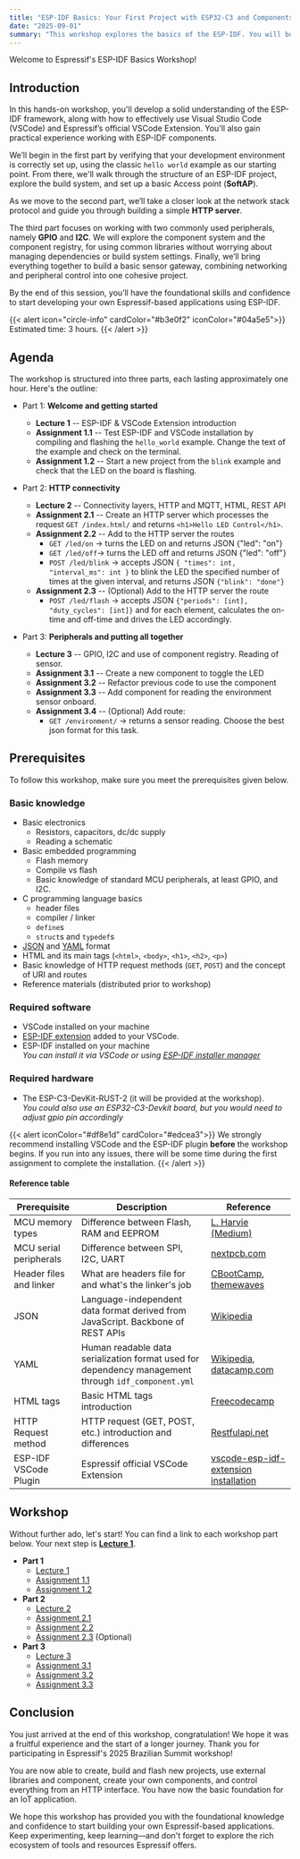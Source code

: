 ```yaml
---
title: "ESP-IDF Basics: Your First Project with ESP32-C3 and Components"
date: "2025-09-01"
summary: "This workshop explores the basics of the ESP-IDF. You will build and flash basic programs, create your own components and build a REST API HTTP server."
---
```


Welcome to Espressif's ESP-IDF Basics Workshop!

## Introduction

In this hands-on workshop, you'll develop a solid understanding of the ESP-IDF framework, along with how to effectively use Visual Studio Code (VSCode) and Espressif’s official VSCode Extension. You'll also gain practical experience working with ESP-IDF components.

We’ll begin in the first part by verifying that your development environment is correctly set up, using the classic `hello world` example as our starting point. From there, we'll walk through the structure of an ESP-IDF project, explore the build system, and set up a basic Access point (__SoftAP__).

As we move to the second part, we’ll take a closer look at the network stack protocol and guide you through building a simple __HTTP server__.

The third part focuses on working with two commonly used peripherals, namely __GPIO__ and __I2C__. We will explore the component system and the component registry, for using common libraries without worrying about managing dependencies or build system settings.
Finally, we’ll bring everything together to build a basic sensor gateway, combining networking and peripheral control into one cohesive project.

By the end of this session, you’ll have the foundational skills and confidence to start developing your own Espressif-based applications using ESP-IDF.


{{< alert icon="circle-info" cardColor="#b3e0f2" iconColor="#04a5e5">}}
Estimated time: 3 hours.
{{< /alert >}}


## Agenda

The workshop is structured into three parts, each lasting approximately one hour. Here's the outline:

- Part 1: __Welcome and getting started__
  - __Lecture 1__ -- ESP-IDF & VSCode Extension introduction
  - __Assignment 1.1__ -- Test ESP-IDF and VSCode installation by compiling and flashing the `hello_world` example. Change the text of the example and check on the terminal.
  - __Assignment 1.2__ -- Start a new project from the `blink` example and check that the LED on the board is flashing.

- Part 2: __HTTP connectivity__
  - __Lecture 2__ -- Connectivity layers, HTTP and MQTT, HTML, REST API
  - __Assignment 2.1__ -- Create an HTTP server which processes the request `GET /index.html/` and returns `<h1>Hello LED Control</h1>`.
  - __Assignment 2.2__ -- Add to the HTTP server the routes
       - `GET /led/on` &rarr; turns the LED on and returns JSON {"led": "on"}
       - `GET /led/off`&rarr; turns the LED off and returns JSON {"led": "off"}
       - `POST /led/blink` &rarr; accepts JSON `{ "times": int, "interval_ms": int }` to blink the LED the specified number of times at the given interval, and returns JSON `{"blink": "done"}`
  - __Assignment 2.3__ -- (Optional) Add to the HTTP server the route
       - `POST /led/flash` &rarr; accepts JSON `{"periods": [int], "duty_cycles": [int]}` and for each element, calculates the on-time and off-time and drives the LED accordingly.

- Part 3: __Peripherals and putting all together__
   - __Lecture 3__ -- GPIO, I2C and use of component registry. Reading of sensor.
   - __Assignment 3.1__ -- Create a new component to toggle the LED
   - __Assignment 3.2__ -- Refactor previous code to use the component
   - __Assignment 3.3__ -- Add component for reading the environment sensor onboard.
   - __Assignment 3.4__ -- (Optional) Add route:
        - `GET /environment/` &rarr;  returns a sensor reading. Choose the best json format for this task.


## Prerequisites

To follow this workshop, make sure you meet the prerequisites given below.

### Basic knowledge

* Basic electronics
   * Resistors, capacitors, dc/dc supply
   * Reading a schematic
* Basic embedded programming
   * Flash memory
   * Compile vs flash
   * Basic knowledge of standard MCU peripherals, at least GPIO, and I2C.
* C programming language basics
   * header files
   * compiler / linker
   * `define`s
   * `struct`s and `typedef`s
* [JSON](https://en.wikipedia.org/wiki/JSON) and [YAML](https://en.wikipedia.org/wiki/YAML) format
* HTML and its main tags (`<html>`, `<body>`, `<h1>`, `<h2>`, `<p>`)
* Basic knowledge of HTTP request methods (`GET`, `POST`) and the concept of URI and routes
* Reference materials (distributed prior to workshop)

### Required software

* VSCode installed on your machine
* [ESP-IDF extension](https://docs.espressif.com/projects/vscode-esp-idf-extension/en/latest/installation.html) added to your VSCode.
* ESP-IDF installed on your machine<br>
   _You can install it via VSCode or using [ESP-IDF installer manager](https://docs.espressif.com/projects/idf-im-cli/en/latest/index.html)_

### Required hardware

* The ESP-C3-DevKit-RUST-2 (it will be provided at the workshop). <br>
   _You could also use an ESP32-C3-Devkit board, but you would need to adjust gpio pin accordingly_

{{< alert iconColor="#df8e1d" cardColor="#edcea3">}}
We strongly recommend installing VSCode and the ESP-IDF plugin __before__ the workshop begins. If you run into any issues, there will be some time during the first assignment to complete the installation.
{{< /alert >}}


#### Reference table

| Prerequisite | Description | Reference |
|---|---|---|
|MCU memory types|Difference between Flash, RAM and EEPROM|[L. Harvie (Medium)](https://medium.com/@lanceharvieruntime/embedded-systems-memory-types-flash-vs-sram-vs-eeprom-93d0eed09086)|
|MCU serial peripherals|Difference between SPI, I2C, UART|[nextpcb.com](https://www.nextpcb.com/blog/spi-i2c-uart)|
|Header files and linker|What are headers file for and what's the linker's job|[CBootCamp](https://gribblelab.org/teaching/CBootCamp/12_Compiling_linking_Makefile_header_files.html), [themewaves](https://themewaves.com/understanding-linkers-in-c-programming/)|
|JSON|Language-independent data format derived from JavaScript. Backbone of REST APIs|[Wikipedia](https://en.wikipedia.org/wiki/JSON)|
|YAML|Human readable data serialization format used for dependency management through `idf_component.yml`|[Wikipedia](https://en.wikipedia.org/wiki/YAML), [datacamp.com](https://www.datacamp.com/blog/what-is-yaml)|
|HTML tags|Basic HTML tags introduction|[Freecodecamp](https://www.freecodecamp.org/news/introduction-to-html-basics/)|
|HTTP Request method|HTTP request (GET, POST, etc.) introduction and differences|[Restfulapi.net](https://restfulapi.net/http-methods/)|
|ESP-IDF VSCode Plugin|Espressif official VSCode Extension|[vscode-esp-idf-extension installation](https://github.com/espressif/vscode-esp-idf-extension?tab=readme-ov-file#how-to-use)|


## Workshop

Without further ado, let's start! You can find a link to each workshop part below. Your next step is __[Lecture 1](/workshops/brazil-2025/lecture-1/)__.

* __Part 1__
   * [Lecture 1](/workshops/brazil-2025/lecture-1/)
   * [Assignment 1.1](/workshops/brazil-2025/assignment-1-1/)
   * [Assignment 1.2](/workshops/brazil-2025/assignment-1-2/)
* __Part 2__
   * [Lecture 2](/workshops/brazil-2025/lecture-2/)
   * [Assignment 2.1](/workshops/brazil-2025/assignment-2-1/)
   * [Assignment 2.2](/workshops/brazil-2025/assignment-2-2/)
   * [Assignment 2.3](/workshops/brazil-2025/assignment-2-3/) (Optional)
* __Part 3__
   * [Lecture 3](/workshops/brazil-2025/lecture-3/)
   * [Assignment 3.1](/workshops/brazil-2025/assignment-3-1/)
   * [Assignment 3.2](/workshops/brazil-2025/assignment-3-2/)
   * [Assignment 3.3](/workshops/brazil-2025/assignment-3-3/)




## Conclusion


You just arrived at the end of this workshop, congratulation! We hope it was a fruitful experience and the start of a longer journey. Thank you for participating in Espressif's 2025 Brazilian Summit workshop!

You are now able to create, build and flash new projects, use external libraries and component, create your own components, and control everything from an HTTP interface. You have now the basic foundation for an IoT application.

We hope this workshop has provided you with the foundational knowledge and confidence to start building your own Espressif-based applications. Keep experimenting, keep learning—and don't forget to explore the rich ecosystem of tools and resources Espressif offers.
